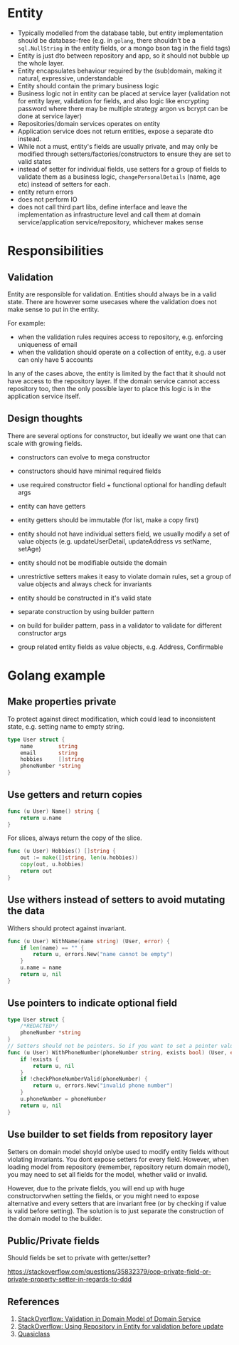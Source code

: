 # Entity

- Typically modelled from the database table, but entity implementation should be database-free (e.g. in `golang`, there shouldn't be a `sql.NullString` in the entity fields, or a mongo bson tag in the field tags)
- Entity is just dto between repository and app, so it should not bubble up the whole layer.
- Entity encapsulates behaviour required by the (sub)domain, making it natural, expressive, understandable
- Entity should contain the primary business logic
- Business logic not in entity can be placed at service layer (validation not for entity layer, validation for fields, and also logic like encrypting password where there may be multiple strategy argon vs bcrypt can be done at service layer)
- Repositories/domain services operates on entity
- Application service does not return entities, expose a separate dto instead.
- While not a must, entity's fields are usually private, and may only be modified through setters/factories/constructors to ensure they are set to valid states
- instead of setter for individual fields, use setters for a group of fields to validate them as a business logic, `changePersonalDetails` (name, age etc) instead of setters for each.
- entity return errors
- does not perform IO
- does not call third part libs, define interface and leave the implementation as infrastructure level and call them at domain service/application service/repository, whichever makes sense



# Responsibilities

## Validation

Entity are responsible for validation. Entities should always be in a valid state. There are however some usecases where the validation does not make sense to put in the entity.

For example:
- when the validation rules requires access to repository, e.g. enforcing uniqueness of email
- when the validation should operate on a collection of entity, e.g. a user can only have 5 accounts

In any of the cases above, the entity is limited by the fact that it should not have access to the repository layer. If the domain service cannot access repository too, then the only possible layer to place this logic is in the application service itself.

## Design thoughts

There are several options for constructor, but ideally we want one that can scale with growing fields.

- constructors can evolve to mega constructor
- constructors should have minimal required fields
- use required constructor field + functional optional for handling default args

- entity can have getters
- entity getters should be immutable (for list, make a copy first)
- entity should not have individual setters field, we usually modify a set of value objects (e.g. updateUserDetail, updateAddress vs setName, setAge)
- entity should not be modifiable outside the domain
- unrestrictive setters makes it easy to violate domain rules, set a group of value objects and always check for invariants
- entity should be constructed in it's valid state
- separate construction by using builder pattern
- on build for builder pattern, pass in a validator to validate for different constructor args
- group related entity fields as value objects, e.g. Address, Confirmable

# Golang example


## Make properties private
To protect against direct modification, which could lead to inconsistent state, e.g. setting name to empty string.
```go
type User struct {
	name        string
	email       string
	hobbies     []string
	phoneNumber *string
}
```

## Use getters and return copies

```go
func (u User) Name() string {
	return u.name
}
```

For slices, always return the copy of the slice.
```go
func (u User) Hobbies() []string {
	out := make([]string, len(u.hobbies))
	copy(out, u.hobbies)
	return out
}
```

## Use withers instead of setters to avoid mutating the data

Withers should protect against invariant.
```go
func (u User) WithName(name string) (User, error) {
	if len(name) == "" {
		return u, errors.New("name cannot be empty")
	}
	u.name = name
	return u, nil
}
```

## Use pointers to indicate optional field
```go
type User struct {
	/*REDACTED*/
	phoneNumber *string
}
// Setters should not be pointers. So if you want to set a pointer value, pass the value and a field valid to indicate if the value should be set.
func (u User) WithPhoneNumber(phoneNumber string, exists bool) (User, error) {
	if !exists {
		return u, nil
	}
	if !checkPhoneNumberValid(phoneNumber) {
		return u, errors.New("invalid phone number")	
	}
	u.phoneNumber = phoneNumber
	return u, nil
}
```

## Use builder to set fields from repository layer

Setters on domain model shoyld onlybe used to modify entity fields without violating invariants. You dont expose setters for every field. However, when loading model from repository (remember, repository return domain model), you may need to set all fields for the model, whether valid or invalid.

However, due to the private fields, you will end up with huge constructorvwhen setting the fields, or you might need to expose alternative and every setters that are invariant free (or by checking if value is valid before setting). The solution is to just separate the construction of the domain model to the builder.

## Public/Private fields

Should fields be set to private with getter/setter?

https://stackoverflow.com/questions/35832379/oop-private-field-or-private-property-setter-in-regards-to-ddd



## References

1. [StackOverflow: Validation in Domain Model of Domain Service](https://stackoverflow.com/questions/35934713/validation-in-domain-model-of-domain-service)
2. [StackOverflow: Using Repository in Entity for validation before update](https://stackoverflow.com/questions/55549616/ddd-using-repository-in-entity-for-validation-before-update)
3. [Quasiclass](http://www.idinews.com/quasiClass.pdf)
